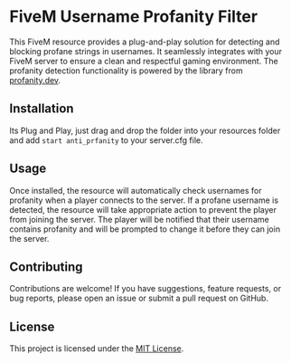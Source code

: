 # FiveM Username Profanity Filter

This FiveM resource provides a plug-and-play solution for detecting and blocking profane strings in usernames. It seamlessly integrates with your FiveM server to ensure a clean and respectful gaming environment. The profanity detection functionality is powered by the library from [profanity.dev](https://github.com/joschan21/profanity.dev/).

## Installation

Its Plug and Play, just drag and drop the folder into your resources folder and add `start anti_prfanity` to your server.cfg file.

## Usage

Once installed, the resource will automatically check usernames for profanity when a player connects to the server. If a profane username is detected, the resource will take appropriate action to prevent the player from joining the server. The player will be notified that their username contains profanity and will be prompted to change it before they can join the server.

## Contributing

Contributions are welcome! If you have suggestions, feature requests, or bug reports, please open an issue or submit a pull request on GitHub.

## License

This project is licensed under the [MIT License](LICENSE).